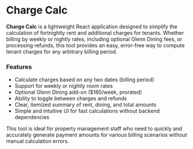 # Charge Calc

**Charge Calc** is a lightweight React application designed to simplify the calculation of fortnightly rent and additional charges for tenants. Whether billing by weekly or nightly rates, including optional Glenn Dining fees, or processing refunds, this tool provides an easy, error-free way to compute tenant charges for any arbitrary billing period.

### Features
- Calculate charges based on any two dates (billing period)
- Support for weekly or nightly room rates
- Optional Glenn Dining add-on ($160/week, prorated)
- Ability to toggle between charges and refunds
- Clear, itemized summary of rent, dining, and total amounts
- Simple and intuitive UI for fast calculations without backend dependencies

This tool is ideal for property management staff who need to quickly and accurately generate payment amounts for various billing scenarios without manual calculation errors.
